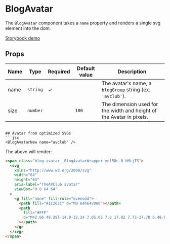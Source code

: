# BlogAvatar

The `BlogAvatar` component takes a `name` property and renders a single svg element into the dom.

[Storybook demo](http://localhost:8001/?selectedKind=BlogAvatar)

<!-- STORY -->

## Props

| Name | Type | Required | Default value | Description
|------|------|----------|---------------|------------
| name | `string` | ✓ |  | The avatar's name, a `blogGroup` string (ex. `'avclub'`).
| size | `number` |  | `100` | The dimension used for the width and height of the Avatar in pixels.

[comment]: <> ( TODO: Explain when and why to use the anchor prop )

```

## Avatar from optimized SVGs
```jsx
<BlogAvatarNew name="avclub" />
```

The above will render:

```html
<span class="blog-avatar__BlogAvatarWrapper-ynl58c-0 hMijTS">
  <svg
    xmlns="http://www.w3.org/2000/svg"
    width="64"
    height="64"
    aria-label="TheAVClub avatar"
    viewBox="0 0 64 64"
  >
    <g fill="none" fill-rule="evenodd">
      <path fill="#1C263C" d="M0 64h64V0H0"></path>
      <path
        fill="#FFF"
        d="M42.66 49.29l-14.8-32.24 7.05.05 7.6 17.92 7.73-17.78 6.48.05H57l-14.34 32zM22.38 32.24l3.38 7.62-7.04-.14 3.66-7.48zM7 48.91l6.82.14 1.88-4.07 12.87.26 1.6 3.94 6.78.06L22.68 17 7 48.9z"
      ></path>
    </g>
  </svg>
</span>
```
